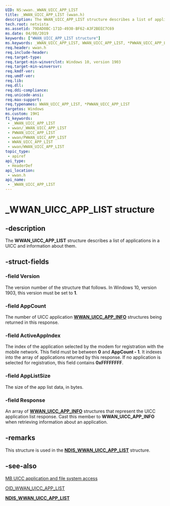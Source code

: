 ```yaml
---
UID: NS:wwan._WWAN_UICC_APP_LIST
title: _WWAN_UICC_APP_LIST (wwan.h)
description: The WWAN_UICC_APP_LIST structure describes a list of applications in a UICC and information about them.
tech.root: netvista
ms.assetid: 79DAD0BC-171D-4930-BF62-A3F2BEEC7C69
ms.date: 04/08/2019
keywords: ["WWAN_UICC_APP_LIST structure"]
ms.keywords: _WWAN_UICC_APP_LIST, WWAN_UICC_APP_LIST, *PWWAN_UICC_APP_LIST,
req.header: wwan.h
req.include-header: 
req.target-type: 
req.target-min-winverclnt: Windows 10, version 1903
req.target-min-winversvr: 
req.kmdf-ver: 
req.umdf-ver: 
req.lib: 
req.dll: 
req.ddi-compliance: 
req.unicode-ansi: 
req.max-support: 
req.typenames: WWAN_UICC_APP_LIST, *PWWAN_UICC_APP_LIST
targetos: Windows
ms.custom: 19H1
f1_keywords:
 - _WWAN_UICC_APP_LIST
 - wwan/_WWAN_UICC_APP_LIST
 - PWWAN_UICC_APP_LIST
 - wwan/PWWAN_UICC_APP_LIST
 - WWAN_UICC_APP_LIST
 - wwan/WWAN_UICC_APP_LIST
topic_type:
 - apiref
api_type:
 - HeaderDef
api_location:
 - wwan.h
api_name:
 - _WWAN_UICC_APP_LIST
---
```


# _WWAN_UICC_APP_LIST structure


## -description

The **WWAN_UICC_APP_LIST** structure describes a list of applications in a UICC and information about them.

## -struct-fields

### -field Version

The version number of the structure that follows. In Windows 10, version 1903, this version must be set to **1**.

### -field AppCount

The number of UICC application [**WWAN_UICC_APP_INFO**](../wwan/ns-wwan-_wwan_uicc_app_info.md) structures being returned in this response.

### -field ActiveAppIndex

The index of the application selected by the modem for registration with the mobile network. This field must be between **0** and **AppCount - 1**. It indexes into the array of applications returned by this response. If no application is selected for registration, this field contains **0xFFFFFFFF**.

### -field AppListSize

The size of the app list data, in bytes.

### -field Response

An array of [**WWAN_UICC_APP_INFO**](../wwan/ns-wwan-_wwan_uicc_app_info.md) structures that represent the UICC application list response. Cast this member to **WWAN_UICC_APP_INFO** when retrieving information about an application.

## -remarks

This structure is used in the [**NDIS_WWAN_UICC_APP_LIST**](../ndiswwan/ns-ndiswwan-_ndis_wwan_uicc_app_list.md) structure.

## -see-also

[MB UICC application and file system access](https://docs.microsoft.com/windows-hardware/drivers/network/mb-uicc-application-and-file-system-access)

[OID_WWAN_UICC_APP_LIST](https://docs.microsoft.com/windows-hardware/drivers/network/oid-wwan-uicc-app-list)

[**NDIS_WWAN_UICC_APP_LIST**](../ndiswwan/ns-ndiswwan-_ndis_wwan_uicc_app_list.md)

